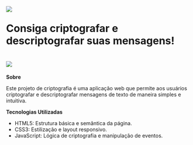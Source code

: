 <h1>
  <img src="https://github.com/kamilabarret/decodificador/assets/114524527/a030c1d9-1fb4-4027-9280-4a90ca1646a7">
  <p>Consiga criptografar e descriptografar suas mensagens!</p>
</h1>

<h1>
  <img src="https://github.com/kamilabarret/decodificador/assets/114524527/f4c9e1c0-6726-47a2-8187-0247f26799d3">
</h1>


**Sobre**

Este projeto de criptografia é uma aplicação web que permite aos usuários criptografar e descriptografar mensagens de texto de maneira simples e intuitiva. 

**Tecnologias Utilizadas**
- HTML5: Estrutura básica e semântica da página.
- CSS3: Estilização e layout responsivo.
- JavaScript: Lógica de criptografia e manipulação de eventos.
